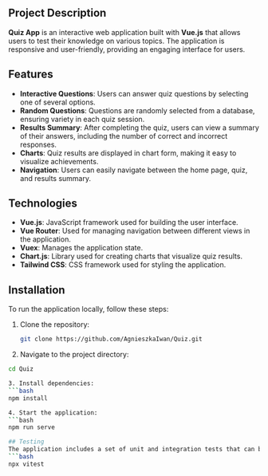 
## Project Description

**Quiz App** is an interactive web application built with **Vue.js** that allows users to test their knowledge on various topics. The application is responsive and user-friendly, providing an engaging interface for users.

## Features

- **Interactive Questions**: Users can answer quiz questions by selecting one of several options.
- **Random Questions**: Questions are randomly selected from a database, ensuring variety in each quiz session.
- **Results Summary**: After completing the quiz, users can view a summary of their answers, including the number of correct and incorrect responses.
- **Charts**: Quiz results are displayed in chart form, making it easy to visualize achievements.
- **Navigation**: Users can easily navigate between the home page, quiz, and results summary.

## Technologies

- **Vue.js**: JavaScript framework used for building the user interface.
- **Vue Router**: Used for managing navigation between different views in the application.
- **Vuex**: Manages the application state.
- **Chart.js**: Library used for creating charts that visualize quiz results.
- **Tailwind CSS**: CSS framework used for styling the application.

## Installation

To run the application locally, follow these steps:

1. Clone the repository:
   ```bash
   git clone https://github.com/AgnieszkaIwan/Quiz.git

2. Navigate to the project directory:
  ```bash
cd Quiz

3. Install dependencies:
  ```bash
npm install

4. Start the application:
  ```bash
npm run serve

## Testing
The application includes a set of unit and integration tests that can be run using Vitest:
  ```bash
npx vitest

